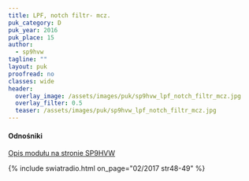 ```yaml
---
title: LPF, notch filtr- mcz.
puk_category: D
puk_year: 2016
puk_place: 15
author: 
  - sp9hvw
tagline: ""
layout: puk
proofread: no
classes: wide
header:
  overlay_image: /assets/images/puk/sp9hvw_lpf_notch_filtr_mcz.jpg
  overlay_filter: 0.5
  teaser: /assets/images/puk/sp9hvw_lpf_notch_filtr_mcz.jpg
---
```






 



#### Odnośniki

[Opis modułu na stronie SP9HVW](http://www.sp9hvw.info/inne-uklady/max7400-lpf-i-notch/)

 



{% include swiatradio.html on_page="02/2017 str48-49" %}

 





 


